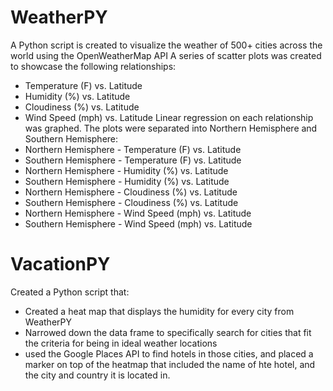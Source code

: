 # WeatherPY
A Python script is created to visualize the weather of 500+ cities across the world using the OpenWeatherMap API
A series of scatter plots was created to showcase the following relationships:
* Temperature (F) vs. Latitude
* Humidity (%) vs. Latitude
* Cloudiness (%) vs. Latitude
* Wind Speed (mph) vs. Latitude
Linear regression on each relationship was graphed. The plots were separated into Northern Hemisphere and Southern Hemisphere:
* Northern Hemisphere - Temperature (F) vs. Latitude
* Southern Hemisphere - Temperature (F) vs. Latitude
* Northern Hemisphere - Humidity (%) vs. Latitude
* Southern Hemisphere - Humidity (%) vs. Latitude
* Northern Hemisphere - Cloudiness (%) vs. Latitude
* Southern Hemisphere - Cloudiness (%) vs. Latitude
* Northern Hemisphere - Wind Speed (mph) vs. Latitude
* Southern Hemisphere - Wind Speed (mph) vs. Latitude

# VacationPY
Created a Python script that:
* Created a heat map that displays the humidity for every city from WeatherPY
* Narrowed down the data frame to specifically search for cities that fit the criteria for being in ideal weather locations
* used the Google Places API to find hotels in those cities, and placed a marker on top of the heatmap that included the name of hte hotel, and the city and country it is located in.
